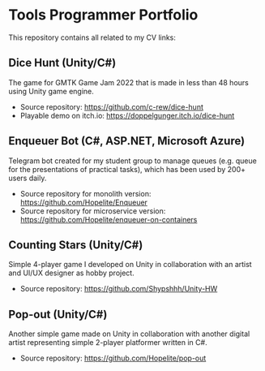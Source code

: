# Tools Programmer Portfolio
This repository contains all related to my CV links:

## Dice Hunt (Unity/C#)
The game for GMTK Game Jam 2022 that is made in less than 48 hours using Unity game engine.
- Source repository: https://github.com/c-rew/dice-hunt
- Playable demo on itch.io: https://doppelgunger.itch.io/dice-hunt

## Enqueuer Bot (C#, ASP.NET, Microsoft Azure)
Telegram bot created for my student group to manage queues (e.g. queue for the presentations of practical tasks), which has been used by 200+ users daily.
- Source repository for monolith version: https://github.com/Hopelite/Enqueuer
- Source repository for microservice version: https://github.com/Hopelite/enqueuer-on-containers

## Counting Stars (Unity/C#)
Simple 4-player game I developed on Unity in collaboration with an artist and UI/UX designer as hobby project.
- Source repository: https://github.com/Shypshhh/Unity-HW

## Pop-out (Unity/C#)
Another simple game made on Unity in collaboration with another digital artist representing simple 2-player platformer written in C#.
- Source repository: https://github.com/Hopelite/pop-out
